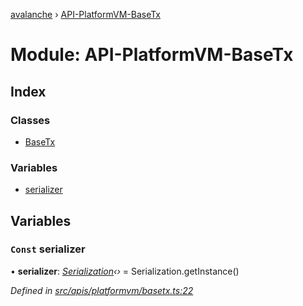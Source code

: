 [avalanche](../README.md) › [API-PlatformVM-BaseTx](api_platformvm_basetx.md)

# Module: API-PlatformVM-BaseTx

## Index

### Classes

* [BaseTx](../classes/api_platformvm_basetx.basetx.md)

### Variables

* [serializer](api_platformvm_basetx.md#const-serializer)

## Variables

### `Const` serializer

• **serializer**: *[Serialization](../classes/utils_serialization.serialization.md)‹›* = Serialization.getInstance()

*Defined in [src/apis/platformvm/basetx.ts:22](https://github.com/ava-labs/avalanchejs/blob/2850ce5/src/apis/platformvm/basetx.ts#L22)*
